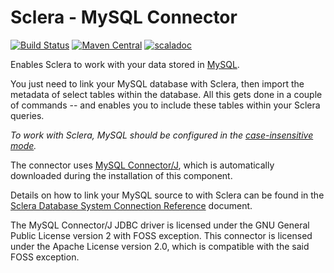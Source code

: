 # Sclera - MySQL Connector

[![Build Status](https://travis-ci.org/scleradb/sclera-plugin-mysql.svg?branch=master)](https://travis-ci.org/scleradb/sclera-plugin-mysql)
[![Maven Central](https://maven-badges.herokuapp.com/maven-central/com.scleradb/sclera-plugin-mysql_2.13/badge.svg)](https://maven-badges.herokuapp.com/maven-central/com.scleradb/sclera-plugin-mysql_2.13)
[![scaladoc](https://javadoc.io/badge2/com.scleradb/sclera-plugin-mysql_2.13/scaladoc.svg)](https://javadoc.io/doc/com.scleradb/sclera-plugin-mysql_2.13)

Enables Sclera to work with your data stored in [MySQL](http://www.mysql.com).

You just need to link your MySQL database with Sclera, then import the metadata of select tables within the database. All this gets done in a couple of commands -- and enables you to include these tables within your Sclera queries.

*To work with Sclera, MySQL should be configured in the [case-insensitive mode](http://dev.mysql.com/doc/refman/8.0/en/identifier-case-sensitivity.html).*

The connector uses [MySQL Connector/J](http://dev.mysql.com/doc/connector-j/en/index.html), which is automatically downloaded during the installation of this component.

Details on how to link your MySQL source to with Sclera can be found in the [Sclera Database System Connection Reference](https://www.scleradb.com/docs/setup/dbms/#connecting-to-mysql) document.

The MySQL Connector/J JDBC driver is licensed under the GNU General Public License version 2 with FOSS exception. This connector is licensed under the Apache License version 2.0, which is compatible with the said FOSS exception.

